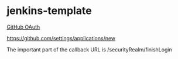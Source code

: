 # jenkins-template

[GitHub OAuth](https://wiki.jenkins.io/display/JENKINS/GitHub+OAuth+Plugin)

<https://github.com/settings/applications/new>

The important part of the callback URL is /securityRealm/finishLogin


